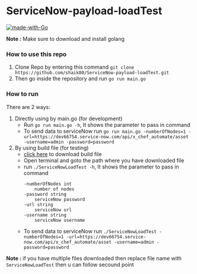 # ServiceNow-payload-loadTest
[![made-with-Go](https://img.shields.io/badge/Made%20with-Go-1f425f.svg)](http://golang.org)

**Note :** Make sure to download and install golang
### How to use this repo
1. Clone Repo by entering this command `git clone https://github.com/shaik80/ServiceNow-payload-loadTest.git`
2. Then go inside the repository and run `go run main.go`

### How to run

There are 2 ways:

1. Directly using by main.go (for development)
    *  Run `go run main.go -h`, It shows the parameter to pass in command
    * To send data to serviceNow run `go run main.go -numberOfNodes=1 -url=https://dev66754.service-now.com/api/x_chef_automate/asset -username=admin -password=password`
2. By using build file (for testing)
    * [click here](https://github.com/shaik80/ServiceNow-payload-loadTest/raw/main/ServiceNowLoadTest "ServiceNow load test build file") to download build file
    * Open terminal and goto the path where you have downloaded file
    * run `./ServiceNowLoadTest -h`, It shows the parameter to pass in command
        ```
        -numberOfNodes int
            number of nodes
        -password string
            serviceNow password
        -url string
            serviceNow url
        -username string
            serviceNow username
        ```
    * To send data to serviceNow run `./ServiceNowLoadTest -numberOfNodes=1 -url=https://dev66754.service-now.com/api/x_chef_automate/asset -username=admin -password=password`

**Note :** if you have multiple files downloaded then replace file name with `ServiceNowLoadTest` then u can follow secound point
